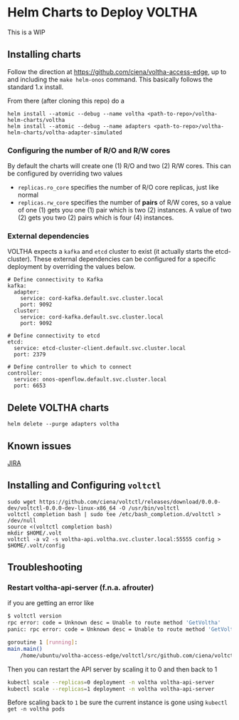 # Helm Charts to Deploy VOLTHA
This is a WIP

## Installing charts

Follow the direction at https://github.com/ciena/voltha-access-edge, up to and including the `make helm-onos` command. This basically follows the standard 1.x install.

From there (after cloning this repo) do a 
```
helm install --atomic --debug --name voltha <path-to-repo>/voltha-helm-charts/voltha
helm install --atomic --debug --name adapters <path-to-repo>/voltha-helm-charts/voltha-adapter-simulated
```

### Configuring the number of R/O and R/W cores
By default the charts will create one (1) R/O and two (2) R/W cores. This can be configured by overriding two values 
- `replicas.ro_core` specifies the number of R/O core replicas, just like normal
- `replicas.rw_core` specifies the number of **pairs** of R/W cores, so a value of one (1) gets you one (1) pair which is two (2) instances. A value of two (2) gets you two (2) pairs which is four (4) instances.

### External dependencies
VOLTHA expects a `kafka` and `etcd` cluster to exist (it actually starts the etcd-cluster). These external dependencies can be configured for a specific deployment by overriding the values below.
```
# Define connectivity to Kafka
kafka:
  adapter:
    service: cord-kafka.default.svc.cluster.local
    port: 9092
  cluster:
    service: cord-kafka.default.svc.cluster.local
    port: 9092

# Define connectivity to etcd
etcd:
  service: etcd-cluster-client.default.svc.cluster.local
  port: 2379

# Define controller to which to connect
controller:
  service: onos-openflow.default.svc.cluster.local
  port: 6653
```

## Delete VOLTHA charts
```
helm delete --purge adapters voltha
```

## Known issues
[JIRA](https://jira.opencord.org/issues/?jql=status%20not%20in%20%28closed%2C%20Done%2CResolved%29%20and%20labels%20in%20%28helm%29%20and%20affectedVersion%20in%20%28%22VOLTHA%20v2.0%22%29)

## Installing and Configuring `voltctl`
```
sudo wget https://github.com/ciena/voltctl/releases/download/0.0.0-dev/voltctl-0.0.0-dev-linux-x86_64 -O /usr/bin/voltctl
voltctl completion bash | sudo tee /etc/bash_completion.d/voltctl > /dev/null
source <(voltctl completion bash)
mkdir $HOME/.volt
voltctl -a v2 -s voltha-api.voltha.svc.cluster.local:55555 config > $HOME/.volt/config
```

## Troubleshooting
### Restart voltha-api-server (f.n.a. afrouter)
if you are getting an error like
```bash
$ voltctl version
rpc error: code = Unknown desc = Unable to route method 'GetVoltha'
panic: rpc error: code = Unknown desc = Unable to route method 'GetVoltha'

goroutine 1 [running]:
main.main()
    /home/ubuntu/voltha-access-edge/voltctl/src/github.com/ciena/voltctl/cmd/voltctl.go:48 +0x56d
```

Then you can restart the API server by scaling it to 0 and then back to 1
```bash
kubectl scale --replicas=0 deployment -n voltha voltha-api-server
kubectl scale --replicas=1 deployment -n voltha voltha-api-server
```

Before scaling back to `1` be sure the current instance is gone using `kubectl get -n voltha pods`
